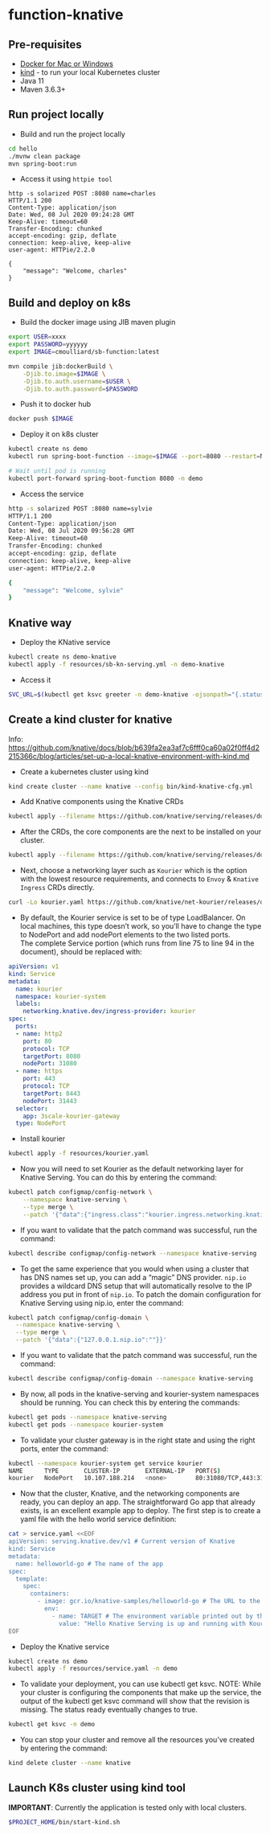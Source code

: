 # function-knative

## Pre-requisites

* [Docker for Mac or Windows](https://www.docker.com/products/docker-desktop)
* [kind](https://kind.sigs.k8s.io/) - to run your local Kubernetes cluster
* Java 11
* Maven 3.6.3+

## Run project locally

- Build and run the project locally
```bash
cd hello
./mvnw clean package
mvn spring-boot:run
```
- Access it using `httpie tool`
```
http -s solarized POST :8080 name=charles
HTTP/1.1 200 
Content-Type: application/json
Date: Wed, 08 Jul 2020 09:24:28 GMT
Keep-Alive: timeout=60
Transfer-Encoding: chunked
accept-encoding: gzip, deflate
connection: keep-alive, keep-alive
user-agent: HTTPie/2.2.0

{
    "message": "Welcome, charles"
}
```
## Build and deploy on k8s

- Build the docker image using JIB maven plugin
```bash
export USER=xxxx
export PASSWORD=yyyyyy
export IMAGE=cmoulliard/sb-function:latest

mvn compile jib:dockerBuild \
    -Djib.to.image=$IMAGE \
    -Djib.to.auth.username=$USER \
    -Djib.to.auth.password=$PASSWORD
```
- Push it to docker hub
```bash
docker push $IMAGE
```
- Deploy it on k8s cluster
```bash
kubectl create ns demo
kubectl run spring-boot-function --image=$IMAGE --port=8080 --restart=Never -n demo

# Wait until pod is running
kubectl port-forward spring-boot-function 8080 -n demo
```
- Access the service
```bash
http -s solarized POST :8080 name=sylvie 
HTTP/1.1 200 
Content-Type: application/json
Date: Wed, 08 Jul 2020 09:56:28 GMT
Keep-Alive: timeout=60
Transfer-Encoding: chunked
accept-encoding: gzip, deflate
connection: keep-alive, keep-alive
user-agent: HTTPie/2.2.0

{
    "message": "Welcome, sylvie"
}
```
## Knative way

- Deploy the KNative service
```bash
kubectl create ns demo-knative
kubectl apply -f resources/sb-kn-serving.yml -n demo-knative
```
- Access it
```bash
SVC_URL=$(kubectl get ksvc greeter -n demo-knative -ojsonpath="{.status.url}")

```

## Create a kind cluster for knative

Info: https://github.com/knative/docs/blob/b639fa2ea3af7c6fff0ca60a02f0ff4d2215366c/blog/articles/set-up-a-local-knative-environment-with-kind.md

- Create a kubernetes cluster using kind
```bash
kind create cluster --name knative --config bin/kind-knative-cfg.yml
```
- Add Knative components using the Knative CRDs
```bash
kubectl apply --filename https://github.com/knative/serving/releases/download/v0.15.0/serving-crds.yaml
```
- After the CRDs, the core components are the next to be installed on your cluster. 
```bash
kubectl apply --filename https://github.com/knative/serving/releases/download/v0.15.0/serving-core.yaml
```
- Next, choose a networking layer such as `Kourier` which is the option with the lowest resource requirements, and connects to `Envoy` & `Knative Ingress` CRDs directly.
```bash
curl -Lo kourier.yaml https://github.com/knative/net-kourier/releases/download/v0.15.0/kourier.yaml
```
- By default, the Kourier service is set to be of type LoadBalancer. On local machines, this type doesn’t work, so you’ll have to change the type to NodePort and add nodePort elements to the two listed ports.  
  The complete Service portion (which runs from line 75 to line 94 in the document), should be replaced with:
```yaml
apiVersion: v1
kind: Service
metadata:
  name: kourier
  namespace: kourier-system
  labels:
    networking.knative.dev/ingress-provider: kourier
spec:
  ports:
  - name: http2
    port: 80
    protocol: TCP
    targetPort: 8080
    nodePort: 31080
  - name: https
    port: 443
    protocol: TCP
    targetPort: 8443
    nodePort: 31443
  selector:
    app: 3scale-kourier-gateway
  type: NodePort
```
- Install kourier
```bash
kubectl apply -f resources/kourier.yaml
```
- Now you will need to set Kourier as the default networking layer for Knative Serving. You can do this by entering the command:
```bash
kubectl patch configmap/config-network \
    --namespace knative-serving \
    --type merge \
    --patch '{"data":{"ingress.class":"kourier.ingress.networking.knative.dev"}}'
```
- If you want to validate that the patch command was successful, run the command:
```bash
kubectl describe configmap/config-network --namespace knative-serving
```
- To get the same experience that you would when using a cluster that has DNS names set up, you can add a “magic” DNS provider.
  `nip.io` provides a wildcard DNS setup that will automatically resolve to the IP address you put in front of `nip.io`.
  To patch the domain configuration for Knative Serving using nip.io, enter the command:
```bash
kubectl patch configmap/config-domain \
  --namespace knative-serving \
  --type merge \
  --patch '{"data":{"127.0.0.1.nip.io":""}}'
  ```
- If you want to validate that the patch command was successful, run the command:
```bash
kubectl describe configmap/config-domain --namespace knative-serving
```
- By now, all pods in the knative-serving and kourier-system namespaces should be running. You can check this by entering the commands:
```bash
kubectl get pods --namespace knative-serving
kubectl get pods --namespace kourier-system
```
- To validate your cluster gateway is in the right state and using the right ports, enter the command:
```bash
kubectl --namespace kourier-system get service kourier
NAME      TYPE       CLUSTER-IP       EXTERNAL-IP   PORT(S)                      AGE
kourier   NodePort   10.107.188.214   <none>        80:31080/TCP,443:31443/TCP   41s
```
- Now that the cluster, Knative, and the networking components are ready, you can deploy an app.
  The straightforward Go app that already exists, is an excellent example app to deploy.
  The first step is to create a yaml file with the hello world service definition:

```bash
cat > service.yaml <<EOF
apiVersion: serving.knative.dev/v1 # Current version of Knative
kind: Service
metadata:
  name: helloworld-go # The name of the app
spec:
  template:
    spec:
      containers:
        - image: gcr.io/knative-samples/helloworld-go # The URL to the image of the app
          env:
            - name: TARGET # The environment variable printed out by the sample app
              value: "Hello Knative Serving is up and running with Kourier!!"
EOF
```
- Deploy the Knative service
```bash
kubectl create ns demo
kubectl apply -f resources/service.yaml -n demo
```
- To validate your deployment, you can use kubectl get ksvc. NOTE: While your cluster is configuring the components that make up the service, the output of the kubectl get ksvc command will show that the revision is missing. The status ready eventually changes to true.
```bash
kubectl get ksvc -n demo
```
- You can stop your cluster and remove all the resources you’ve created by entering the command:
```bash
kind delete cluster --name knative
```

## Launch K8s cluster using kind tool

**IMPORTANT**: Currently the application is tested only with local clusters.

```bash
$PROJECT_HOME/bin/start-kind.sh
```